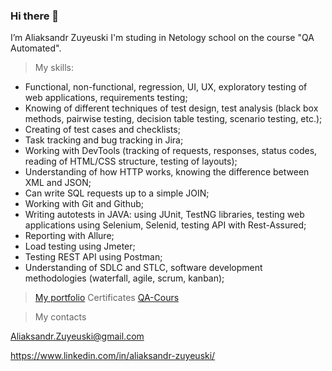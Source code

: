 ### Hi there 👋
I’m Aliaksandr Zuyeuski
I'm studing in Netology school on the course "QA Automated".
> My  skills:

- Functional, non-functional, regression, UI, UX, exploratory testing of web applications, requirements testing;
- Knowing of different techniques of test design, test analysis (black box methods, pairwise testing, decision table testing, scenario testing, etc.);
- Creating of test cases and checklists;
- Task tracking and bug tracking in Jira;
- Working with DevTools (tracking of requests, responses, status codes, reading of HTML/CSS structure, testing of layouts);
- Understanding of how HTTP works, knowing the difference between XML and JSON;
- Can write SQL requests up to a simple JOIN;
- Working with Git and Github;
- Writing autotests in JAVA: using JUnit, TestNG libraries, testing web applications using Selenium, Selenid, testing API with Rest-Assured;
- Reporting with Allure;
- Load testing using Jmeter;
- Testing REST API using Postman;
- Understanding of SDLC and STLC, software development methodologies (waterfall, agile, scrum, kanban);
> [My portfolio](https://github.com/Aliaksandr-Zuyeuski/DyplomaAQA)
> Certificates
[QA-Cours](https://drive.google.com/file/d/1WJoVxinKPcIKb3jYRTH_mmm-Slt-xIpw/view?usp=share_link)

> My contacts

Aliaksandr.Zuyeuski@gmail.com

https://www.linkedin.com/in/aliaksandr-zuyeuski/

<!--
**Aliaksandr-Zuyeuski/Aliaksandr-zuyeuski** is a ✨ _special_ ✨ repository because its `README.md` (this file) appears on your GitHub profile.

Here are some ideas to get you started:

- 🔭 I’m currently working on ...
- 🌱 I’m currently learning ...
- 👯 I’m looking to collaborate on ...
- 🤔 I’m looking for help with ...
- 💬 Ask me about ...
- 📫 How to reach me: ...
- 😄 Pronouns: ...
- ⚡ Fun fact: ...
-->
